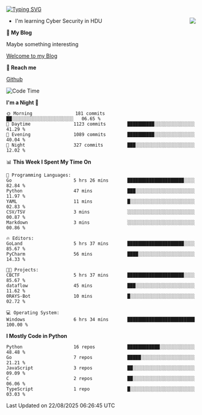[![Typing SVG](https://readme-typing-svg.herokuapp.com?font=Fira+Code&pause=1000&random=false&width=450&height=60&lines=Hello+%F0%9F%91%8B%F0%9F%8F%BB;I'm+JBNRZ)](https://git.io/typing-svg)

<a href="#">
  <img align="right" src="https://github-readme-stats.vercel.app/api?username=JBNRZ&show_icons=true&bg_color=15,f2f7fd,E0EAFC" />
</a>

- I'm learning Cyber Security in HDU

 **🌱 My Blog**

Maybe something interesting

[Welcome to my Blog](https://jbnrz.com.cn/)

 **💬 Reach me** 

[Github](https://github.com/JBNRZ)


<!--START_SECTION:waka-->
![Code Time](http://img.shields.io/badge/Code%20Time-1%2C372%20hrs%2044%20mins-blue)

**I'm a Night 🦉** 

```text
🌞 Morning                181 commits         ██░░░░░░░░░░░░░░░░░░░░░░░   06.65 % 
🌆 Daytime                1123 commits        ██████████░░░░░░░░░░░░░░░   41.29 % 
🌃 Evening                1089 commits        ██████████░░░░░░░░░░░░░░░   40.04 % 
🌙 Night                  327 commits         ███░░░░░░░░░░░░░░░░░░░░░░   12.02 % 
```


📊 **This Week I Spent My Time On** 

```text
💬 Programming Languages: 
Go                       5 hrs 26 mins       █████████████████████░░░░   82.84 % 
Python                   47 mins             ███░░░░░░░░░░░░░░░░░░░░░░   11.97 % 
YAML                     11 mins             █░░░░░░░░░░░░░░░░░░░░░░░░   02.83 % 
CSV/TSV                  3 mins              ░░░░░░░░░░░░░░░░░░░░░░░░░   00.87 % 
Markdown                 3 mins              ░░░░░░░░░░░░░░░░░░░░░░░░░   00.86 % 

🔥 Editors: 
GoLand                   5 hrs 37 mins       █████████████████████░░░░   85.67 % 
PyCharm                  56 mins             ████░░░░░░░░░░░░░░░░░░░░░   14.33 % 

🐱‍💻 Projects: 
CBCTF                    5 hrs 37 mins       █████████████████████░░░░   85.67 % 
dataflow                 45 mins             ███░░░░░░░░░░░░░░░░░░░░░░   11.62 % 
0RAYS-Bot                10 mins             █░░░░░░░░░░░░░░░░░░░░░░░░   02.72 % 

💻 Operating System: 
Windows                  6 hrs 34 mins       █████████████████████████   100.00 % 
```

**I Mostly Code in Python** 

```text
Python                   16 repos            ████████████░░░░░░░░░░░░░   48.48 % 
Go                       7 repos             █████░░░░░░░░░░░░░░░░░░░░   21.21 % 
JavaScript               3 repos             ██░░░░░░░░░░░░░░░░░░░░░░░   09.09 % 
C                        2 repos             ██░░░░░░░░░░░░░░░░░░░░░░░   06.06 % 
TypeScript               1 repo              █░░░░░░░░░░░░░░░░░░░░░░░░   03.03 % 
```




 Last Updated on 22/08/2025 06:26:45 UTC
<!--END_SECTION:waka-->
